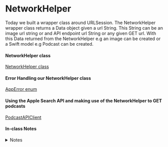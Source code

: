 # NetworkHelper

Today we built a wrapper class around URLSession. The NetworkHelper wrapper class returns a Data object given a url String. This String can be an image url string or and API endpoint url String or any given GET url. With this Data returned from the NetworkHelper e.g an image can be created or a Swift model e.g Podcast can be created.

#### NetworkHelper class
[NetworkHelper class](https://github.com/alexpaul/NetworkHelper/blob/master/NetworkHelper/NetworkHelper.swift)   

#### Error Handling our NetworkHelper class
[AppError enum](https://github.com/alexpaul/NetworkHelper/blob/master/NetworkHelper/AppError.swift)   

#### Using the Apple Search API and making use of the NetworkHelper to GET podcasts   
[PodcastAPIClient](https://github.com/alexpaul/NetworkHelper/blob/master/NetworkHelper/PodcastAPIClient.swift) 

#### In-class Notes 
<details> 
  <summary>Notes</summary> 
  
  ![in class notes](Assets/in-class-notes.jpeg)
  
</details> 
